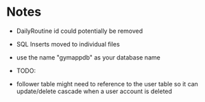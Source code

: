 # Notes

* DailyRoutine id could potentially be removed

* SQL Inserts moved to individual files

* use the name "gymappdb" as your database name


* TODO:

* follower table might need to reference to the user table so it can update/delete cascade when a user account is deleted
